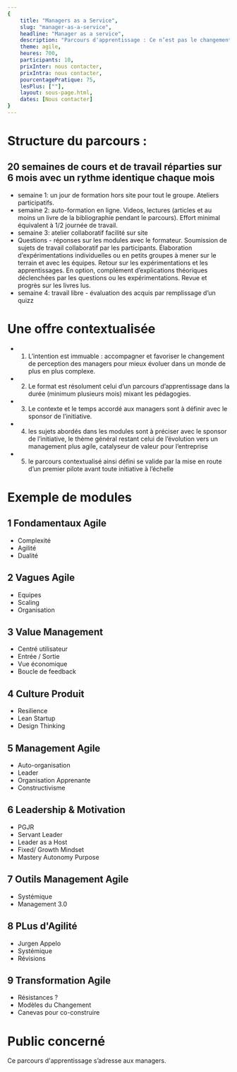 ```yaml
---
{
	title: "Managers as a Service", 
	slug: "manager-as-a-service", 
	headline: "Manager as a service",
	description: "Parcours d'apprentissage : Ce n’est pas le changement qu’il faut manager, mais le management qu’il faut changer Le manager Agile, Jérôme Barrand, Ed. DunodF.", 
	theme: agile,
	heures: 700,
	participants: 10,
	prixInter: nous contacter,
	prixIntra: nous contacter,
	pourcentagePratique: 75,
	lesPlus: [""],
	layout: sous-page.html, 
	dates: [Nous contacter]
}
---
```


# Structure du parcours : #

## 20 semaines de cours et de travail réparties sur 6 mois avec un rythme identique chaque mois ##
* semaine 1: un jour de formation hors site pour tout le groupe. Ateliers participatifs. 
* semaine 2: auto-formation en ligne. Videos, lectures (articles et au moins un livre de la bibliographie pendant le parcours). Effort minimal équivalent à 1/2 journée de travail.
* semaine 3: atelier collaboratif facilité sur site
* Questions - réponses sur les modules avec le formateur. Soumission de sujets de travail collaboratif par les participants. Élaboration d’expérimentations individuelles ou en petits groupes à mener sur le terrain et avec les équipes. Retour sur les expérimentations et les apprentissages. En option, complément d’explications théoriques déclenchées par les questions ou les expérimentations.
Revue et progrès sur les livres lus.
* semaine 4: travail libre - évaluation des acquis par remplissage d’un quizz

# Une offre contextualisée #
* 1) L’intention est immuable : accompagner et favoriser le changement de perception des managers pour mieux évoluer dans un monde de plus en plus complexe.
* 2) Le format est résolument celui d’un parcours d’apprentissage dans la durée (minimum plusieurs mois) mixant les pédagogies.
* 3) Le contexte et le temps accordé aux managers sont à définir avec le sponsor de l’initiative.
* 4) les sujets abordés dans les modules sont à préciser avec le sponsor de l’initiative, le thème général restant celui de l’évolution vers un management plus agile, catalyseur de valeur pour l’entreprise
* 5) le parcours contextualisé ainsi défini se valide par la mise en route d’un premier pilote avant toute initiative à l’échelle


# Exemple de modules #

## 1 Fondamentaux Agile ##
* Complexité
* Agilité
* Dualité

## 2 Vagues Agile ##
* Equipes
* Scaling
* Organisation

## 3 Value Management ##
* Centré utilisateur
* Entrée / Sortie
* Vue économique
* Boucle de feedback

## 4 Culture Produit ##
* Resilience
* Lean Startup
* Design Thinking

## 5 Management Agile ##
* Auto-organisation
* Leader
* Organisation Apprenante
* Constructivisme

## 6 Leadership & Motivation ##
* PGJR
* Servant Leader
* Leader as a Host
* Fixed/ Growth Mindset
* Mastery Autonomy Purpose

## 7 Outils Management Agile ##
* Systémique
* Management 3.0

## 8 PLus d'Agilité ##
* Jurgen Appelo
* Systémique
* Révisions

## 9 Transformation Agile ##
* Résistances ?
* Modèles du Changement
* Canevas pour co-construire

# Public concerné #
Ce parcours d'apprentissage s’adresse aux managers.


